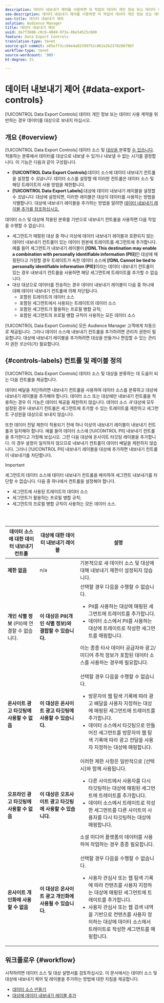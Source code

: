 ```yaml
---
description: 데이터 내보내기 제어를 사용하면 이 작업이 데이터 개인 정보 또는 데이터 사용 계약을 위반하는 경우 데이터를 대상으로 보내지 못합니다.
seo-description: 데이터 내보내기 제어를 사용하면 이 작업이 데이터 개인 정보 또는 데이터 사용 계약을 위반하는 경우 데이터를 대상으로 보내지 못합니다.
seo-title: 데이터 내보내기 제어
solution: Audience Manager
title: 데이터 내보내기 제어
uuid: de7f3608-c0cb-4049-973a-8be54525c600
feature: Data Export Controls
translation-type: tm+mt
source-git-commit: e05eff3cc04e4a82399752c862e2b2370286f96f
workflow-type: tm+mt
source-wordcount: '905'
ht-degree: 1%

---
```



# 데이터 내보내기 제어 {#data-export-controls}

[!UICONTROL Data Export Controls] 데이터 개인 정보 또는 데이터 사용 계약을 위반하는 경우 데이터를 대상으로 보내지 마십시오.

## 개요 {#overview}

[!UICONTROL Data Export Controls] 데이터 소스 및  [대상을 ](../features/datasources-list-and-settings.md#data-sources-list-and-settings) 분류할  [수 있습니다](../features/destinations/destinations.md). 적용하는 분류에서 데이터를 대상으로 내보낼 수 있거나 내보낼 수 없는 시기를 결정합니다. 이 기능은 다음과 같이 구성됩니다.

* **[!UICONTROL Data Export Controls]**:데이터 소스에 데이터 내보내기 컨트롤을 설정할 수  *있습니다*. 데이터 소스를 설정할 때 이러한 컨트롤은 데이터 소스 및 해당 트레이트의 사용 방법을 제한합니다.
* **[!UICONTROL Data Export Labels]**:대상에 데이터 내보내기 레이블을 설정할 수  *있습니다*. 대상에 설정되면, 이러한 레이블은 대상이 데이터를 사용하는 방법을 식별합니다. 대상에 내보내기 레이블을 추가하는 방법을 알려면 [데이터 내보내기 레이블 추가를 참조하십시오.](/help/using/features/destinations/add-data-export-labels.md)

데이터 소스 및 대상에 적용된 분류를 기반으로 내보내기 컨트롤을 사용하면 다음 작업을 수행할 수 없습니다.

* 세그먼트가 매핑된 대상 중 하나 이상에 데이터 내보내기 레이블과 호환되지 않는 데이터 내보내기 컨트롤이 있는 데이터 원본에 트레이트를 세그먼트에 추가합니다.
예를 들어 세그먼트가 내보내기 레이블이 **[!DNL This destination may enable a combination with personally identifiable information (PII)]**&#x200B;인 대상에 매핑된다고 가정할 경우 트레이트가 속한 데이터 소스에 **[!DNL Cannot be tied to personally identifiable information (PII)]**&#x200B;이라는 데이터 내보내기 컨트롤이 있는 경우 내보내기 컨트롤을 사용하면 해당 세그먼트에 트레이트를 추가할 수 없습니다.
* 대상 대상으로 데이터를 전송하는 경우 데이터 내보내기 레이블이 다음 중 하나에 대해 데이터 내보내기 컨트롤에 의해 차단됩니다.
   * 포함된 트레이트의 데이터 소스
   * 포함된 세그먼트에서 사용되는 트레이트의 데이터 소스
   * 포함된 세그먼트가 활용하는 프로필 병합 규칙;
   * 포함된 세그먼트의 프로필 병합 규칙이 사용하는 모든 데이터 소스

[!UICONTROL Data Export Controls] 모든 Audience Manager 고객에게 자동으로 제공됩니다. 그러나 데이터 소스에 내보내기 컨트롤을 추가하려면 관리자 권한이 필요합니다. 대상에 내보내기 레이블을 추가하려면 대상을 만들거나 편집할 수 있는 관리자 권한 *또는*&#x200B;이(가) 필요합니다.

## {#controls-labels} 컨트롤 및 레이블 정의

[!UICONTROL Data Export Controls] 데이터 소스 및 대상을 분류하는 데 도움이 되는 다음 컨트롤을 제공합니다.

데이터 배달을 차단하려면 내보내기 컨트롤을 사용하여 데이터 소스를 분류하고 대상에 내보내기 레이블을 추가해야 합니다. 데이터 소스 또는 대상에만 내보내기 컨트롤을 적용하는 경우 이 기능은 데이터 제공을 제한하지 않습니다. 데이터 소스 *과* 대상에 모두 설정된 경우 내보내기 컨트롤은 세그먼트에 추가할 수 있는 트레이트를 제한하고 세그먼트 구성원을 대상으로 보내지 않습니다.

또한 데이터 전달 제한이 적용되기 전에 하나 이상의 내보내기 레이블이 내보내기 컨트롤과 일치해야 합니다. 예를 들어 데이터 소스에 [!UICONTROL PII] 내보내기 컨트롤을 추가한다고 가정해 보십시오. 그런 다음 대상에 온사이트 타깃팅 레이블을 추가합니다. 이 경우 설정이 일치하지 않으므로 내보내기 컨트롤이 데이터 배달을 제한하지 않습니다. 그러나 [!UICONTROL PII] 내보내기 레이블을 대상에 추가하면 내보내기 컨트롤이 내보내기를 차단합니다.

>[!IMPORTANT]
>
>세그먼트의 데이터 소스에 데이터 내보내기 컨트롤을 배치하여 세그먼트 내보내기를 차단할 수 없습니다. 다음 중 하나에서 컨트롤을 설정해야 합니다.
> * 세그먼트에 사용된 트레이트의 데이터 소스
> * 세그먼트가 활용하는 프로필 병합 규칙;
> * 세그먼트의 프로필 병합 규칙이 사용하는 모든 데이터 소스.


<br> 

<table id="table_7D1F0270B5604A82B96A13CC49C937C0"> 
 <thead> 
  <tr> 
   <th colname="col1" class="entry"> 데이터 소스에 대한 데이터 내보내기 컨트롤 </th> 
   <th colname="col2" class="entry"> 대상에 대한 데이터 내보내기 레이블 </th> 
   <th colname="col3" class="entry"> 설명 </th> 
  </tr> 
 </thead>
 <tbody> 
  <tr> 
   <td colname="col1"> <b><span class="uicontrol"> 제한 없음</span></b> </td> 
   <td colname="col2"> n/a </td> 
   <td colname="col3"> 기본적으로 새 데이터 소스 및 대상에 대해 내보내기 제한이 설정되지 않습니다. </td> 
  </tr> 
  <tr> 
   <td colname="col1"> <b><span class="uicontrol"> 개인 식별 정보</span></b> (PII)에 연결할 수 없습니다. </td> 
   <td colname="col2"> <b><span class="uicontrol"> 이 대상은 PII(개인 식별 정보)와 결합할 수 있습니다.</span></b> </td> 
   <td colname="col3">선택할 경우 다음을 수행할 수 없습니다. 
    <ul id="ul_0D5A4D0373374217A4BACDFC3BB2F79D"> 
     <li id="li_C32FC26C6E814412A1C73B840E81BB68">PII를 사용하는 대상에 매핑된 세그먼트에 트레이트를 추가합니다. </li> 
     <li id="li_BF4FD10807AF4E109CEA22FBD3F6F9B3">데이터 소스에서 PII를 사용하는 대상에 트레이트로 작성한 세그먼트를 매핑합니다. </li> 
    </ul> <p>이는 종종 타사 데이터 공급자와 광고/미디어 추적 정보가 포함된 데이터 소스를 사용하는 경우에 필요합니다. </p> </td> 
  </tr> 
  <tr> 
   <td colname="col1"> <b><span class="uicontrol"> 온사이트 광고 타깃팅에 사용할 수 없음</span></b> </td> 
   <td colname="col2"> <b><span class="uicontrol"> 이 대상은 온사이트 광고 타깃팅에 사용할 수 있습니다.</span></b> </td> 
   <td colname="col3">선택할 경우 다음을 수행할 수 없습니다. 
    <ul id="ul_5B17972E7E0C424A833AD540DFF3CBF2"> 
     <li id="li_05810CEAC8CB4616BB2D52DDDADA84A8">방문자의 웹 탐색 기록에 따라 광고 배달을 사용자 지정하는 대상에 매핑된 세그먼트에 트레이트를 추가합니다. </li> 
     <li id="li_B2C3479ECEA74F49B9A2CFDDEE128DF3">데이터 소스에서 타깃팅으로 만들어진 세그먼트를 방문자의 웹 탐색 기록에 따라 광고 전달을 사용자 지정하는 대상에 매핑합니다. </li> 
    </ul> </td> 
  </tr> 
  <tr> 
   <td colname="col1"> <b><span class="uicontrol"> 오프라인 광고 타깃팅에 사용할 수 없음</span></b> </td> 
   <td colname="col2"> <b><span class="uicontrol"> 이 대상은 오프사이트 광고 타깃팅에 사용할 수 있습니다.</span></b> </td> 
   <td colname="col3">이러한 제한 사항은 일반적으로 [선택 시]와 함께 사용됩니다. 
    <ul id="ul_B9352FF5282C481BA3A24C581217A156"> 
     <li id="li_0F89583A603D4CD8804724954CFD52C6">다른 사이트에서 사용자를 다시 타깃팅하는 대상에 매핑된 세그먼트에 트레이트를 추가합니다. </li> 
     <li id="li_ABDD8BEDE9AF411695C7BDF9AE522BA7">데이터 소스에서 트레이트로 작성한 세그먼트를 다른 사이트의 사용자를 다시 타깃팅하는 대상에 매핑합니다. </li> 
    </ul> <p>소셜 미디어 플랫폼의 데이터를 사용하여 작업하는 경우 종종 필요합니다. </p> </td> 
  </tr> 
  <tr> 
   <td colname="col1"> <b><span class="uicontrol"> 온사이트 개인화에 사용할 수 없음</span></b> </td> 
   <td colname="col2"> <b><span class="uicontrol"> 이 대상은 온사이트 광고 개인화에 사용될 수 있습니다.</span></b> </td> 
   <td colname="col3">선택할 경우 다음을 수행할 수 없습니다. 
    <ul id="ul_3360EB209E07402A863F0E7473B99D3F"> 
     <li id="li_88B3842B67E040EB9DC0BBEB8E5EC251">사용자 관심사 또는 웹 탐색 기록에 따라 컨텐츠를 사용자 지정하는 대상에 매핑된 세그먼트에 트레이트를 추가합니다. </li> 
     <li id="li_6506254CCE6546039A3D82B60368C8B4">사용자 관심사 또는 웹 검색 내역을 기반으로 컨텐츠를 사용자 정의하는 대상에 데이터 소스에서 트레이트로 작성한 세그먼트를 매핑합니다. </li> 
    </ul> </td> 
  </tr> 
 </tbody> 
</table>

## 워크플로우 {#workflow}

시작하려면 데이터 소스 및 대상 설명서를 검토하십시오. 이 문서에서는 데이터 소스 및 대상에 내보내기 제어 및 레이블을 추가하는 방법에 대한 지침을 제공합니다.

* [데이터 소스 만들기](../features/manage-datasources.md#create-data-source)
* [대상에 데이터 내보내기 레이블 추가](../features/destinations/add-data-export-labels.md)